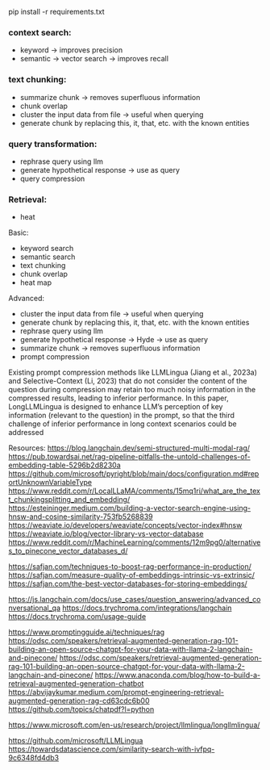 pip install -r requirements.txt

### context search:
- keyword -> improves precision
- semantic -> vector search -> improves recall

### text chunking:
- summarize chunk -> removes superfluous information
- chunk overlap
- cluster the input data from file -> useful when querying
- generate chunk by replacing this, it, that, etc. with the known entities

### query transformation:
- rephrase query using llm
- generate hypothetical response -> use as query
- query compression

### Retrieval:
- heat 

Basic:
- keyword search
- semantic search
- text chunking
- chunk overlap
- heat map


Advanced:
- cluster the input data from file -> useful when querying
- generate chunk by replacing this, it, that, etc. with the known entities
- rephrase query using llm
- generate hypothetical response -> Hyde -> use as query
- summarize chunk -> removes superfluous information
- prompt compression

Existing prompt compression methods like LLMLingua (Jiang et al., 2023a) and
Selective-Context (Li, 2023) that do not consider the content of the question during compression may
retain too much noisy information in the compressed results, leading to inferior performance. In this
paper, LongLLMLingua is designed to enhance LLM’s perception of key information (relevant to
the question) in the prompt, so that the third challenge of inferior performance in long context scenarios could be addressed




Resources:
https://blog.langchain.dev/semi-structured-multi-modal-rag/
https://pub.towardsai.net/rag-pipeline-pitfalls-the-untold-challenges-of-embedding-table-5296b2d8230a
https://github.com/microsoft/pyright/blob/main/docs/configuration.md#reportUnknownVariableType
https://www.reddit.com/r/LocalLLaMA/comments/15mq1ri/what_are_the_text_chunkingsplitting_and_embedding/
https://esteininger.medium.com/building-a-vector-search-engine-using-hnsw-and-cosine-similarity-753fb5268839
https://weaviate.io/developers/weaviate/concepts/vector-index#hnsw
https://weaviate.io/blog/vector-library-vs-vector-database
https://www.reddit.com/r/MachineLearning/comments/12m9pg0/alternatives_to_pinecone_vector_databases_d/

https://safjan.com/techniques-to-boost-rag-performance-in-production/
https://safjan.com/measure-quality-of-embeddings-intrinsic-vs-extrinsic/
https://safjan.com/the-best-vector-databases-for-storing-embeddings/

https://js.langchain.com/docs/use_cases/question_answering/advanced_conversational_qa
https://docs.trychroma.com/integrations/langchain
https://docs.trychroma.com/usage-guide

https://www.promptingguide.ai/techniques/rag
https://odsc.com/speakers/retrieval-augmented-generation-rag-101-building-an-open-source-chatgpt-for-your-data-with-llama-2-langchain-and-pinecone/
https://odsc.com/speakers/retrieval-augmented-generation-rag-101-building-an-open-source-chatgpt-for-your-data-with-llama-2-langchain-and-pinecone/
https://www.anaconda.com/blog/how-to-build-a-retrieval-augmented-generation-chatbot
https://abvijaykumar.medium.com/prompt-engineering-retrieval-augmented-generation-rag-cd63cdc6b00
https://github.com/topics/chatpdf?l=python

https://www.microsoft.com/en-us/research/project/llmlingua/longllmlingua/

https://github.com/microsoft/LLMLingua
https://towardsdatascience.com/similarity-search-with-ivfpq-9c6348fd4db3